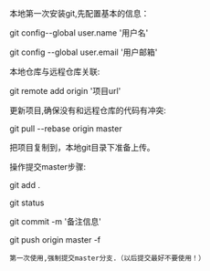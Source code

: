 本地第一次安装git,先配置基本的信息：

git config--global user.name '用户名'

git config --global user.email '用户邮箱'

本地仓库与远程仓库关联: 

git remote add origin '项目url' 

更新项目,确保没有和远程仓库的代码有冲突: 

git pull --rebase origin master 

把项目复制到，本地git目录下准备上传。 

操作提交master步骤: 

git add . 

git status 

git commit -m '备注信息' 

git push origin master -f     

````第一次使用,强制提交master分支.（以后提交最好不要使用！）````